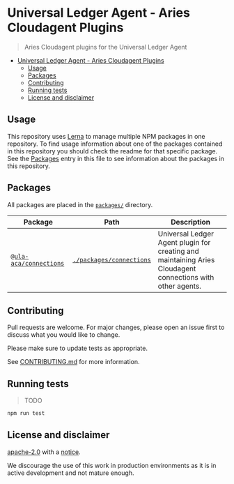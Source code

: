 # Universal Ledger Agent - Aries Cloudagent Plugins

> Aries Cloudagent plugins for the Universal Ledger Agent

- [Universal Ledger Agent - Aries Cloudagent Plugins](#universal-ledger-agent---aries-cloudagent-plugins)
  - [Usage](#usage)
  - [Packages](#packages)
  - [Contributing](#contributing)
  - [Running tests](#running-tests)
  - [License and disclaimer](#license-and-disclaimer)

## Usage

This repository uses [Lerna](https://lerna.js.org) to manage multiple NPM packages in one repository. To find usage information about one of the packages contained in this repository you should check the readme for that specific package. See the [Packages](#packages) entry in this file to see information about the packages in this repository.

## Packages

All packages are placed in the [`packages/`](./packages) directory.

| Package                                                                      | Path                                               | Description                                                                                                |
| ---------------------------------------------------------------------------- | -------------------------------------------------- | ---------------------------------------------------------------------------------------------------------- |
| [`@ula-aca/connections`](https://www.npmjs.com/package/@ula-aca/connections) | [`./packages/connections`](./packages/connections) | Universal Ledger Agent plugin for creating and maintaining Aries Cloudagent connections with other agents. |

## Contributing

Pull requests are welcome. For major changes, please open an issue first to discuss what you would like to change.

Please make sure to update tests as appropriate.

See [CONTRIBUTING.md](./CONTRIBUTING.md) for more information.

## Running tests

> TODO

```bash
npm run test
```

## License and disclaimer

[apache-2.0](https://choosealicense.com/licenses/apache-2.0/) with a [notice](NOTICE).

We discourage the use of this work in production environments as it is in active development and not mature enough.
